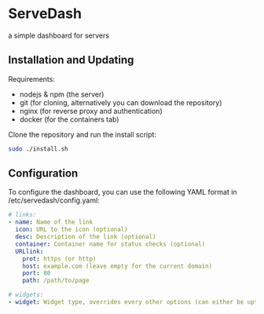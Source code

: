 # ServeDash
a simple dashboard for servers

## Installation and Updating
Requirements:
- nodejs & npm (the server)
- git (for cloning, alternatively you can download the repository)
- nginx (for reverse proxy and authentication)
- docker (for the containers tab)

Clone the repository and run the install script:
```bash
sudo ./install.sh
```

## Configuration
To configure the dashboard, you can use the following YAML format in /etc/servedash/config.yaml:

```yaml
# links:
- name: Name of the link
  icon: URL to the icon (optional)
  desc: Description of the link (optional)
  container: Container name for status checks (optional)
  URLlink:
    prot: https (or http)
    host: example.com (leave empty for the current domain)
    port: 80
    path: /path/to/page

# widgets:
- widget: Widget type, overrides every other options (can either be uptime, usages, network, and containers)
```

